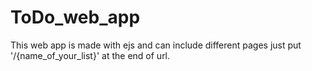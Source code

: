 # ToDo_web_app
This web app is made with ejs and can include different pages just put '/{name_of_your_list}' at the end of url.
